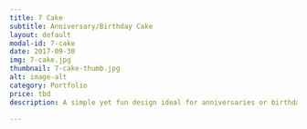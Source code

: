 ```yaml
---
title: 7 Cake
subtitle: Anniversary/Birthday Cake
layout: default
modal-id: 7-cake
date: 2017-09-30
img: 7-cake.jpg
thumbnail: 7-cake-thumb.jpg
alt: image-alt
category: Portfolio
price: tbd
description: A simple yet fun design ideal for anniversaries or birthdays. Your choice of flavouring and toppings. What's your number? :)

---
```

